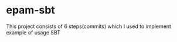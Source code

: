 # epam-sbt
This project consists of 6 steps(commits) which I used to implement example of usage SBT
